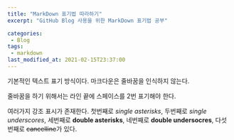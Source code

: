 ```yaml
---
title: "MarkDown 표기법 따라하기"
excerpt: "GitHub Blog 사용을 위한 MarkDown 표기법 공부"

categories:
 - Blog
tags:
 - markdown
last_modified_at: 2021-02-15T23:37:00
---
```


기본적인 텍스트 표기 방식이다.
마크다운은 줄바꿈을 인식하지 않는다.  

줄바꿈을 하기 위해서는 라인 끝에 스페이스를 2번
표기해야 한다.  

여러가지 강조 표시가 존재한다. 첫번째로 *single asterisks*,
두번째로 _single underscores_, 세번째로 **double asterisks**,
네번째로 __double undersocres__, 다섯번째로 ~~cancelline~~가 있다.
